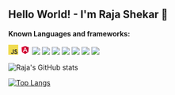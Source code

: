 ## Hello World! - I'm Raja Shekar 👋

**Known Languages and frameworks:**  

<code><img height="20" src="https://raw.githubusercontent.com/github/explore/80688e429a7d4ef2fca1e82350fe8e3517d3494d/topics/javascript/javascript.png"></code>
<code><img height="20" src="https://raw.githubusercontent.com/github/explore/80688e429a7d4ef2fca1e82350fe8e3517d3494d/topics/angular/angular.png"></code>
<code><img height="20" src="https://images.tutorialedge.net/images/node.png"></code>
<code><img height="20" src="https://www.ean-online.com/wp-content/uploads/2017/08/SCALA-logo-620x315.png"></code>
<code><img height="20" src="https://dv-website.s3.amazonaws.com/uploads/2015/06/spark-logo.png"></code>
<code><img height="20" src="https://mpng.subpng.com/20190517/hou/kisspng-apache-kafka-apache-software-foundation-computer-s-connectivity-svg-png-icon-free-download-465-6-5cdf21d9a9fa76.5356632115581270656962.jpg"></code>
<code><img height="20" src="https://upload.wikimedia.org/wikipedia/commons/thumb/c/c3/Python-logo-notext.svg/768px-Python-logo-notext.svg.png"></code>
<code><img height="20" src="https://mpng.subpng.com/20190111/thz/kisspng-mongodb-logo-database-nosql-postgresql-how-to-create-an-outstanding-tech-stack-clickup-bl-5c391bdf9cff48.4731136215472465596431.jpg"></code>
<code><img height="20" src="https://upload.wikimedia.org/wikipedia/commons/6/67/Couchbase%2C_Inc._official_logo.png"></code>

![Raja's GitHub stats](https://github-readme-stats.vercel.app/api?username=shekar-raja&show_icons=true&theme=dark)

[![Top Langs](https://github-readme-stats.vercel.app/api/top-langs/?username=shekar-raja&langs_count=8)](https://github.com/shekar-raja/github-readme-stats)
